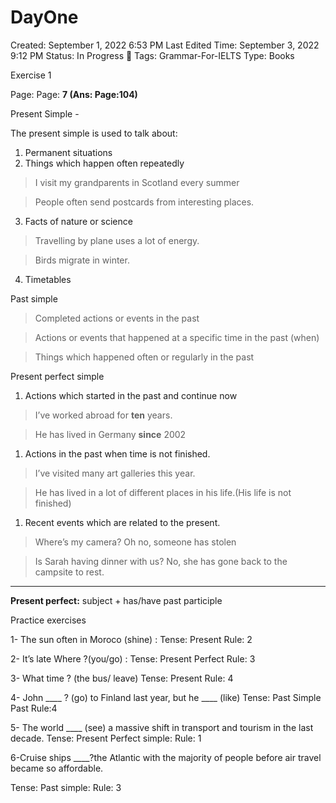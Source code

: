 # DayOne

Created: September 1, 2022 6:53 PM
Last Edited Time: September 3, 2022 9:12 PM
Status: In Progress 🙌
Tags: Grammar-For-IELTS
Type: Books

Exercise 1

Page: Page: **7 (Ans: Page:104)**

Present Simple - 

The present simple is used to talk about:

1. Permanent situations
2. Things which happen often repeatedly

> I visit my grandparents in Scotland every summer
> 

> People often send postcards from interesting places.
> 

 3. Facts of nature or science

> Travelling by plane  uses a lot of energy.
> 

> Birds migrate in winter.
> 

 4. Timetables

Past simple

> Completed actions or events in the past
> 

> Actions or events that happened at a specific time in the past (when)
> 

> Things which happened often or regularly in the past
> 

Present perfect simple

1. Actions which started in the past and continue now

> I’ve worked abroad for **ten** years.
> 

> He has lived in Germany **since** 2002
> 
1. Actions in the past when time is not finished.

> I’ve visited many art galleries this year.
> 

> He has lived in a lot of different places in his life.(His life is not finished)
> 
1. Recent events which are related to the present.

> Where’s my camera? Oh no, someone has stolen
> 

> Is Sarah having dinner with us? No, she has gone  back to the campsite to rest.
> 

---

**Present perfect:** subject + has/have past participle

Practice exercises

1- The sun often            in Moroco (shine) : Tense: Present  Rule: 2

2- It’s late Where           ?(you/go) : Tense: Present Perfect Rule: 3

3- What time          ? (the bus/ leave) Tense: Present Rule: 4

4- John ____ ?  (go) to Finland last year, but he ____ (like) Tense: Past Simple Past    Rule:4

5- The world ____ (see) a massive shift in transport and tourism in the last decade. Tense: Present Perfect simple: Rule: 1

6-Cruise ships ____?the Atlantic with the majority of people before air travel became so affordable. 

Tense: Past simple: Rule: 3
